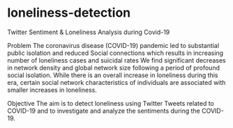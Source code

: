 # loneliness-detection
Twitter Sentiment &amp; Loneliness Analysis during Covid-19


Problem 
The coronavirus disease (COVID-19) pandemic led to substantial
public isolation and reduced Social connections which results in
increasing number of loneliness cases and suicidal rates
We find significant decreases in network density and global network
size following a period of profound social isolation.
While there is an overall increase in loneliness during this era, certain
social network characteristics of individuals are associated with
smaller increases in loneliness.

Objective
The aim is to detect loneliness using Twitter Tweets related to
COVID-19 and to investigate and analyze the sentiments during the
COVID-19.


